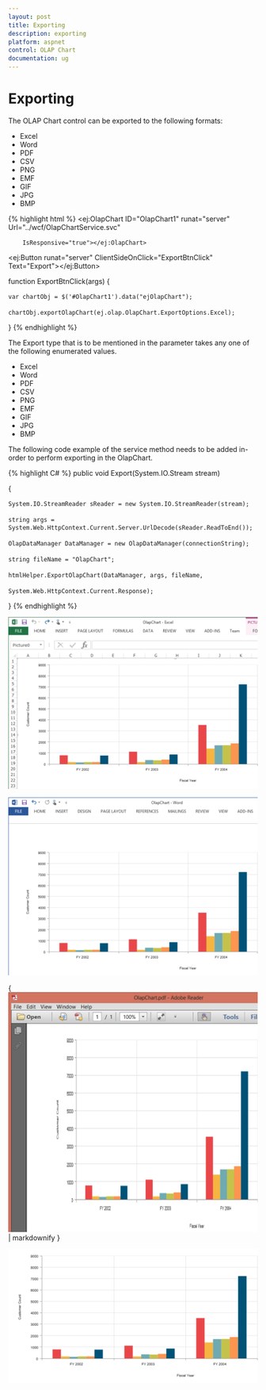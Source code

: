 ```yaml
---
layout: post
title: Exporting
description: exporting
platform: aspnet
control: OLAP Chart
documentation: ug
---
```


# Exporting

The OLAP Chart control can be exported to the following formats:

* Excel
* Word
* PDF
* CSV
* PNG
* EMF
* GIF
* JPG
* BMP


{% highlight html %}
<ej:OlapChart ID="OlapChart1" runat="server" Url="../wcf/OlapChartService.svc"

        IsResponsive="true"></ej:OlapChart>

<ej:Button runat="server" ClientSideOnClick="ExportBtnClick" Text="Export"></ej:Button>



function ExportBtnClick(args) {

    var chartObj = $('#OlapChart1').data("ejOlapChart");

    chartObj.exportOlapChart(ej.olap.OlapChart.ExportOptions.Excel);   

}
{% endhighlight %}


The Export type that is to be mentioned in the parameter takes any one of the following enumerated values.

* Excel
* Word
* PDF
* CSV
* PNG
* EMF
* GIF
* JPG
* BMP

The following code example of the service method needs to be added in-order to perform exporting in the OlapChart.

{% highlight C# %}
public void Export(System.IO.Stream stream)

{

    System.IO.StreamReader sReader = new System.IO.StreamReader(stream);

    string args = System.Web.HttpContext.Current.Server.UrlDecode(sReader.ReadToEnd());

    OlapDataManager DataManager = new OlapDataManager(connectionString);

    string fileName = "OlapChart";

    htmlHelper.ExportOlapChart(DataManager, args, fileName,

    System.Web.HttpContext.Current.Response);

}
{% endhighlight  %}


![C:/Users/Narendhran Muthuvel/Desktop/Exported Screenshots/OlapChartExcelJS.png](Exporting_images/Exporting_img1.png) 





![C:/Users/Narendhran Muthuvel/Desktop/Exported Screenshots/OlapChartWordJS.png](Exporting_images/Exporting_img2.png)



{ ![C:/Users/Narendhran Muthuvel/Desktop/Exported Screenshots/OlapChartPdfJS.png](Exporting_images/Exporting_img3.png) | markdownify }





![C:/Users/Narendhran Muthuvel/Desktop/Exported Screenshots/OlapChartImageJS.png](Exporting_images/Exporting_img4.png) 



